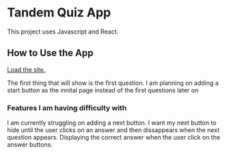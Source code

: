 # Tandem Quiz App

This project uses Javascript and React.

## How to Use the App
[Load the site.](https://tandem-trivia.herokuapp.com/)

 The first thing that will show is the first question.
I am planning on adding a start button as the innital page instead of the first questions later on 

### Features I am having difficulty with

I am currently struggling on adding a next button. I want my next button to hide until the user clicks on an answer and then dissappears when the next question appears.
Displaying the correct answer when the user click on the answer buttons.

